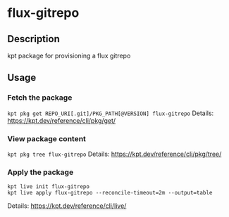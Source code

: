 # flux-gitrepo

## Description
kpt package for provisioning a flux gitrepo

## Usage

### Fetch the package
`kpt pkg get REPO_URI[.git]/PKG_PATH[@VERSION] flux-gitrepo`
Details: https://kpt.dev/reference/cli/pkg/get/

### View package content
`kpt pkg tree flux-gitrepo`
Details: https://kpt.dev/reference/cli/pkg/tree/

### Apply the package
```
kpt live init flux-gitrepo
kpt live apply flux-gitrepo --reconcile-timeout=2m --output=table
```
Details: https://kpt.dev/reference/cli/live/
